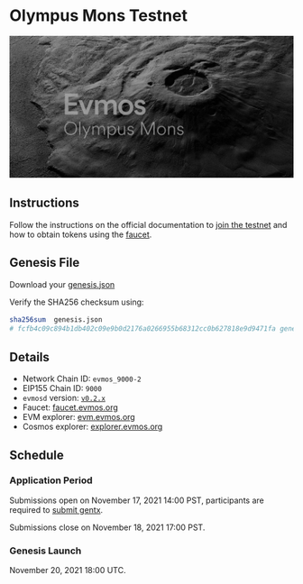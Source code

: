 # Olympus Mons Testnet

![cover](/img/olympus_mons.png)

## Instructions

Follow the instructions on the official documentation to [join the testnet](https://evmos.dev/testnet/join.html) and how to obtain tokens using the [faucet](https://evmos.dev/testnet/faucet.html).

## Genesis File

Download your [genesis.json](./genesis.json)

Verify the SHA256 checksum using:

```bash
sha256sum  genesis.json
# fcfb4c09c894b1db402c09e9b0d2176a0266955b68312cc0b627818e9d9471fa genesis.json
```

## Details

- Network Chain ID: `evmos_9000-2`
- EIP155 Chain ID: `9000`
- `evmosd` version: [`v0.2.x`](https://github.com/tharsis/evmos/releases)
- Faucet: [faucet.evmos.org](https://faucet.evmos.org)
- EVM explorer: [evm.evmos.org](https://evm.evmos.org)
- Cosmos explorer: [explorer.evmos.org](https://explorer.evmos.org)

## Schedule

### Application Period

Submissions open on November 17, 2021 14:00 PST, participants are required to [submit gentx](./gentx.md).

Submissions close on November 18, 2021 17:00 PST.

### Genesis Launch

November 20, 2021 18:00 UTC.
